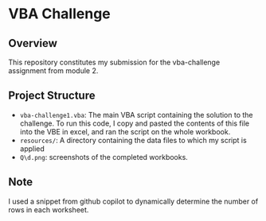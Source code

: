 # VBA Challenge

## Overview

This repository constitutes my submission for the vba-challenge assignment from module 2.

## Project Structure

- `vba-challenge1.vba`: The main VBA script containing the solution to the challenge. To run this code, I copy and pasted the contents of this file into the VBE in excel, and ran the script on the whole workbook.
- `resources/`: A directory containing the data files to which my script is applied
- `Q\d.png`: screenshots of the completed workbooks.

## Note

I used a snippet from github copilot to dynamically determine the number of rows in each worksheet.
